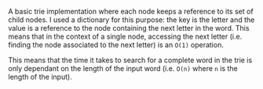 A basic trie implementation where each node keeps a reference to its set of child nodes. I used a dictionary for this purpose: the key is the letter and the value is a reference to the node containing the next letter in the word. This means that in the context of a single node, accessing the next letter (i.e. finding the node associated to the next letter) is an `O(1)` operation.

This means that the time it takes to search for a complete word in the trie is only dependant on the length of the input word (i.e. `O(n)` where `n` is the length of the input).